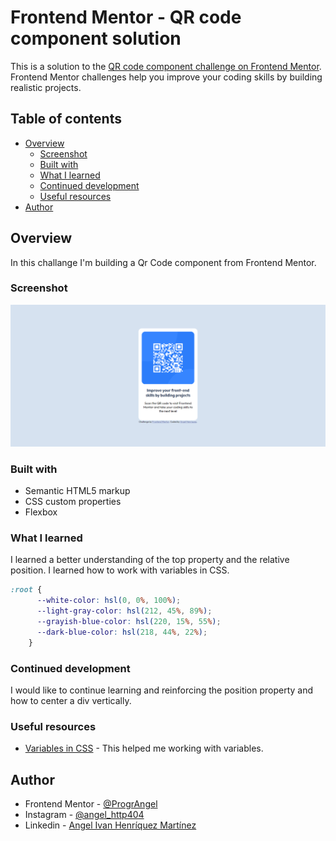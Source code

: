# Frontend Mentor - QR code component solution

This is a solution to the [QR code component challenge on Frontend Mentor](https://www.frontendmentor.io/challenges/qr-code-component-iux_sIO_H). Frontend Mentor challenges help you improve your coding skills by building realistic projects. 

## Table of contents

- [Overview](#overview)
  - [Screenshot](#screenshot)
  - [Built with](#built-with)
  - [What I learned](#what-i-learned)
  - [Continued development](#continued-development)
  - [Useful resources](#useful-resources)
- [Author](#author)

## Overview
In this challange I'm building a Qr Code component from Frontend Mentor.

### Screenshot

![](./final-result.png)

### Built with

- Semantic HTML5 markup
- CSS custom properties
- Flexbox

### What I learned

I learned a better understanding of the top property and the relative position.
I learned how to work with variables in CSS.

```css
:root {
      --white-color: hsl(0, 0%, 100%);
      --light-gray-color: hsl(212, 45%, 89%);
      --grayish-blue-color: hsl(220, 15%, 55%);
      --dark-blue-color: hsl(218, 44%, 22%);
    }
```

### Continued development

I would like to continue learning and reinforcing the position property and how to center a div vertically.

### Useful resources

- [Variables in CSS](https://developer.mozilla.org/es/docs/Web/CSS/Using_CSS_custom_properties) - This helped me working with variables.

## Author

- Frontend Mentor - [@ProgrAngel](https://www.frontendmentor.io/profile/pr0g4ng3l)
- Instagram - [@angel_http404](https://www.instagram.com/angel_http404/)
- Linkedin - [Angel Ivan Henríquez Martínez](https://www.linkedin.com/in/angel-ivan-henr%C3%ADquez-mart%C3%ADnez-16a6b6218/)
